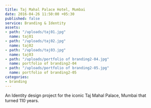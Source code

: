 ```yaml
---
title: Taj Mahal Palace Hotel, Mumbai
date: 2016-04-26 11:50:00 +05:30
published: false
service: Branding & Identity
assets:
- path: "/uploads/taj01.jpg"
  name: taj01
- path: "/uploads/taj02.jpg"
  name: taj02
- path: "/uploads/taj03.jpg"
  name: taj03
- path: "/uploads/portfolio of branding2-04.jpg"
  name: portfolio of branding2-04
- path: "/uploads/portfolio of branding2-05.jpg"
  name: portfolio of branding2-05
categories:
- branding
---
```


An Identity design project for the iconic Taj Mahal Palace, Mumbai that turned 110 years.
